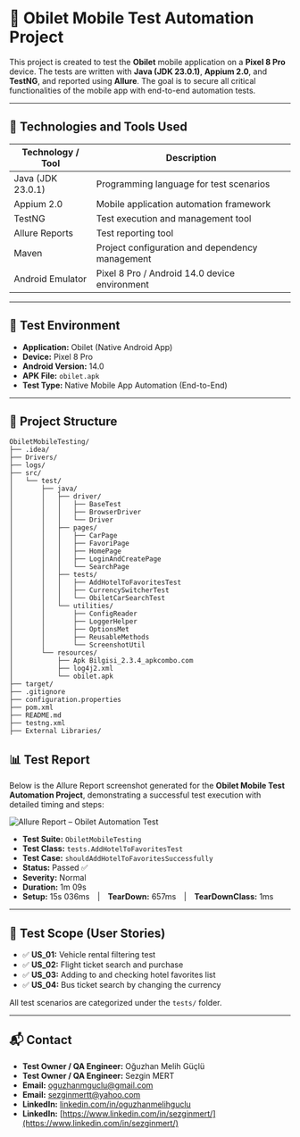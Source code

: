 # 📱 Obilet Mobile Test Automation Project

This project is created to test the **Obilet** mobile application on a **Pixel 8 Pro** device. The tests are written with **Java (JDK 23.0.1)**, **Appium 2.0**, and **TestNG**, and reported using **Allure**. The goal is to secure all critical functionalities of the mobile app with end-to-end automation tests.

---

## 🚀 Technologies and Tools Used

| Technology / Tool    | Description                                  |
|---------------------|----------------------------------------------|
| Java (JDK 23.0.1)   | Programming language for test scenarios      |
| Appium 2.0          | Mobile application automation framework      |
| TestNG              | Test execution and management tool           |
| Allure Reports      | Test reporting tool                           |
| Maven               | Project configuration and dependency management |
| Android Emulator    | Pixel 8 Pro / Android 14.0 device environment |

---

## 📱 Test Environment

- **Application:** Obilet (Native Android App)  
- **Device:** Pixel 8 Pro  
- **Android Version:** 14.0  
- **APK File:** `obilet.apk`  
- **Test Type:** Native Mobile App Automation (End-to-End)  

---

## 📁 Project Structure

```
ObiletMobileTesting/
├── .idea/
├── Drivers/
├── logs/
├── src/
│   └── test/
│       ├── java/
│       │   ├── driver/
│       │   │   ├── BaseTest
│       │   │   ├── BrowserDriver
│       │   │   └── Driver
│       │   ├── pages/
│       │   │   ├── CarPage
│       │   │   ├── FavoriPage
│       │   │   ├── HomePage
│       │   │   ├── LoginAndCreatePage
│       │   │   └── SearchPage
│       │   ├── tests/
│       │   │   ├── AddHotelToFavoritesTest
│       │   │   ├── CurrencySwitcherTest
│       │   │   └── ObiletCarSearchTest
│       │   └── utilities/
│       │       ├── ConfigReader
│       │       ├── LoggerHelper
│       │       ├── OptionsMet
│       │       ├── ReusableMethods
│       │       └── ScreenshotUtil
│       └── resources/
│           ├── Apk Bilgisi_2.3.4_apkcombo.com
│           ├── log4j2.xml
│           └── obilet.apk
├── target/
├── .gitignore
├── configuration.properties
├── pom.xml
├── README.md
├── testng.xml
├── External Libraries/

```

## 📊 Test Report

Below is the Allure Report screenshot generated for the **Obilet Mobile Test Automation Project**, demonstrating a successful test execution with detailed timing and steps:

![Allure Report – Obilet Automation Test](attachments/mA6wsVnbmJASkwspwuoGx.png)

- **Test Suite:** `ObiletMobileTesting`  
- **Test Class:** `tests.AddHotelToFavoritesTest`  
- **Test Case:** `shouldAddHotelToFavoritesSuccessfully`  
- **Status:** Passed ✅  
- **Severity:** Normal  
- **Duration:** 1m 09s  
- **Setup:** 15s 036ms | **TearDown:** 657ms | **TearDownClass:** 1ms


---

## 🧭 Test Scope (User Stories)

- ✅ **US_01:** Vehicle rental filtering test  
- ✅ **US_02:** Flight ticket search and purchase  
- ✅ **US_03:** Adding to and checking hotel favorites list  
- ✅ **US_04:** Bus ticket search by changing the currency  

All test scenarios are categorized under the `tests/` folder.

---

## 📬 Contact

- **Test Owner / QA Engineer:** Oğuzhan Melih Güçlü  
- **Test Owner / QA Engineer:** Sezgin MERT
- **Email:** [oguzhanmguclu@gmail.com](mailto:oguzhanmguclu@gmail.com)  
- **Email:** [sezginmertt@yahoo.com](mailto:sezginmertt@yahoo.com)
- **LinkedIn:** [linkedin.com/in/oguzhanmelihguclu](https://www.linkedin.com/in/oguzhanmelihguclu/)
- **LinkedIn:** [https://www.linkedin.com/in/sezginmert/](https://www.linkedin.com/in/sezginmert/)
